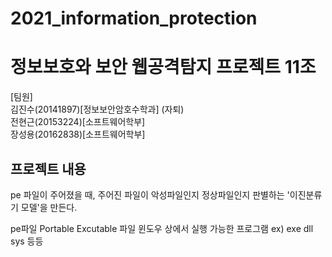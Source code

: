 # 2021_information_protection

# 정보보호와 보안 웹공격탐지 프로젝트 11조


[팀원]  
김진수(20141897)[정보보안암호수학과] (자퇴)  
전현근(20153224)[소프트웨어학부]  
장성용(20162838)[소프트웨어학부]  

## 프로젝트 내용
pe 파일이 주어졌을 때, 주어진 파일이 악성파일인지 정상파일인지 판별하는 '이진분류기 모델'을 만든다.

pe파일
Portable Excutable 파일
윈도우 상에서 실행 가능한 프로그램
ex) exe dll sys 등등
